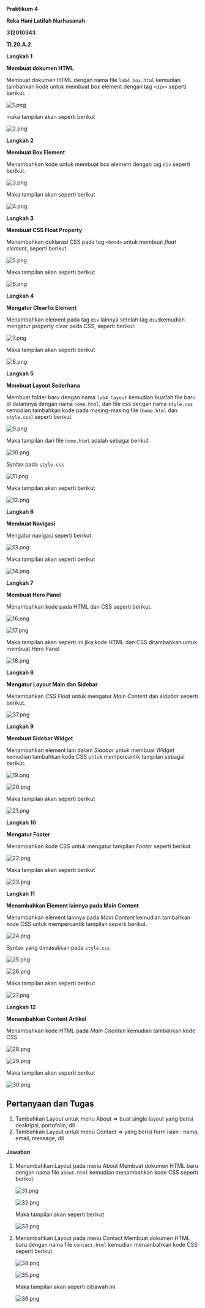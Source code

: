 **Praktikum 4**

**Reka Hani Latifah Nurhasanah**

**312010343**

**TI.20.A.2**

**Langkah 1**

**Membuat dokumen HTML**

Membuat dokumen HTML dengan nama file `lab4_box.html` kemudian tambahkan kode untuk membuat box element dengan tag `<div>` seperti berikut.

![1.png](img/1.png)

maka tampilan akan seperti berikut

![2.png](img/2.png)

**Langkah 2**

**Membuat Box Element**

Menambahkan kode untuk membuat box element dengan tag `div` seperti berikut.

![3.png](img/3.png)

Maka tampilan akan seperti berikut

![4.png](img/4.png)

**Langkah 3**

**Membuat CSS Float Property**

Menambahkan deklarasi CSS pada tag `<head>` untuk membuat *float element*, seperti berikut.

![5.png](img/5.png)

Maka tampilan akan seperti berikut

![6.png](img/6.png)

**Langkah 4**

**Mengatur Clearfix Element**

Menambahkan element pada tag `div` lainnya setelah tag `div3`kemudian mengatur property clear pada CSS, seperti berikut.

![7.png](img/7.png)

Maka tampilan akan seperti berikut

![8.png](img/8.png)

**Langkah 5**

**Mmebuat Layout Sederhana**

Membuat folder baru dengan nama `lab4_layout` kemudian buatlah file baru di dalamnya dengan nama `home.html`, dan file css dengan nama `style.css` kemudian tambahkan kode pada masing-masing file (`home.html` dan `style.css`) seperti berikut.

![9.png](img/9.png)

Maka tampilan dari file `home.html` adalah sebagai berikut

![10.png](img/10.png)

Syntax pada `style.css`

![11.png](img/11.png)

Maka tampilan akan seperti berikut

![12.png](img/12.png)

**Langkah 6**

**Membuat Navigasi**

Mengatur navigasi seperti berikut.

![13.png](img/13.png)

Maka tampilan akan seperti berikut

![14.png](img/14.png)

**Langkah 7**

**Membuat Hero Panel**

Menambahkan kode pada HTML dan CSS seperti berikut.

![16.png](img/16.png)

![17.png](img/17.png)

Maka tampilan akan seperti ini jika kode HTML dan CSS ditambahkan untuk membuat Hero Panel

![18.png](img/18.png)

**Langkah 8**

**Mengatur Layout Main dan Sidebar**

Menambahkan *CSS Float* untuk mengatur *Main Content* dan *sidebar* seperti berikut.

![37.png](img/37.png)

**Langkah 9**

**Membuat Sidebar Widget**

Menambahkan element lain dalam *Sidebar* untuk membuat *Widget* kemudian tambahkan kode CSS untuk mempercantik tampilan sebagai berikut.

![19.png](img/19.png)

![20.png](img/20.png)

Maka tampilan akan seperti berikut

![21.png](img/21.png)

**Langkah 10**

**Mengatur Footer**

Menambahkan kode CSS untuk mengatur tampilan *Footer* seperti berikut.

![22.png](img/22.png)

Maka tampilan akan seperti berikut

![23.png](img/23.png)

**Langkah 11**

**Menambahkan Element lainnya pada Main Content** 

Menambahkan element lainnya pada *Main Content* kemudian tambahkan kode CSS untuk mempercantik tampilan seperti berikut.

![24.png](img/24.png)

Syntax yang dimasukkan pada `style.css`

![25.png](img/25.png)

![26.png](img/26.png)

Maka tampilan akan seperti berikut

![27.png](img/27.png)

**Langkah 12**

**Menambahkan Content Artikel**

Menambahkan kode HTML pada *Main Cnonten* kemudian tambahkan kode CSS 

![28.png](img/28.png)

![29.png](img/29.png)

Maka tampilan akan seperti berikut

![30.png](img/30.png)

## Pertanyaan dan Tugas

1. Tambahkan Layout untuk menu About => buat single layout yang berisi deskripsi, portofolio, dll
2. Tambahkan Layput untuk menu Contact => yang berisi form isian : nama, email, message, dll

#### Jawaban

1. Menambahkan Layout pada menu About
    Membuat dokumen HTML baru dengan nama file `about.html` kemudian menambahkan kode CSS seperti berikut.

    ![31.png](img/31.png)

    ![32.png](img/32.png)
    
    Maka tampilan akan seperti berikut

    ![33.png](img/33.png)

2. Menambahkan Layout pada menu Contact
    Membuat dokumen HTML baru dengan nama file `contact.html` kemudian menambahkan kode CSS seperti berikut.

    ![34.png](img/34.png)

    ![35.png](img/35.png)

    Maka tampilan akan seperti dibawah ini

    ![36.png](img/36.png)